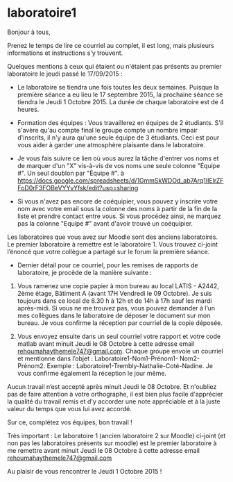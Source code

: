 # laboratoire1
Bonjour à tous, 
 
Prenez le temps de lire ce courriel au complet, il est long, mais plusieurs informations et instructions s'y trouvent. 
 
Quelques mentions à ceux qui étaient ou n'étaient pas présents au premier laboratoire le jeudi passé le 17/09/2015 : 
 
- Le laboratoire se tiendra une fois toutes les deux semaines.  Puisque la première séance a eu lieu le 17 septembre 2015, la prochaine séance se tiendra le Jeudi 1 Octobre 2015.  La durée de chaque laboratoire est de 4 heures.
 
- Formation des équipes : Vous travaillerez en équipes de 2 étudiants. S'il s'avère qu'au compte final le groupe compte un nombre impair d'inscrits, il n'y aura qu'une seule équipe de 3 étudiants. Ceci est pour vous aider à garder une atmosphère plaisante dans le laboratoire.
 
- Je vous fais suivre ce lien où vous aurez la tâche d'entrer vos noms et de marquer d'un "X" vis-à-vis de vos noms une seule colonne "Équipe #". Un seul doublon par "Équipe #".
à https://docs.google.com/spreadsheets/d/1GmmSkWDOd_ab7Arq1IIElrZFFoD0rF3FOBeVYYvYfsk/edit?usp=sharing
 
- Si vous n'avez pas encore de coéquipier, vous pouvez y inscrire votre nom avec votre email sous la colonne des noms à partir de la fin de la liste et prendre contact entre vous. Si vous procédez ainsi, ne marquez pas la colonne "Equipe #" avant d'avoir trouvé un coéquipier. 
 
Les laboratoires que vous avez sur Moodle sont des anciens laboratoires. Le premier laboratoire à remettre est le laboratoire 1. Vous trouvez ci-joint l’énoncé que votre collègue a partagé sur le forum la première séance.  
 
 - Dernier détail pour ce courriel, pour les remises de rapports de laboratoire, je procède de la manière suivante :

1) Vous ramenez une copie papier à mon bureau au local LATIS  - A2442, 2ème étage, Bâtiment A (avant 17H Vendredi le 09 Octobre). Je suis toujours dans ce local de 8.30 h à 12h et de 14h à 17h sauf les mardi après-midi. Si vous ne me trouvez pas, vous pouvez demander à l’un mes collègues dans le laboratoire de déposer le document sur mon bureau. Je vous confirme la réception par courriel de la copie déposée.
 
2) Vous envoyez ensuite dans un seul courriel votre rapport et votre code matlab avant minuit Jeudi  le 08 Octobre à cette adresse email rehoumahaythemele747@gmail.com. Chaque groupe envoie un courriel et mentionne dans l’objet : Laboratoire1-Nom1-Prénom1- Nom2-Prénom2. Exemple : Laboratoire1-Trembly-Nathalie-Coté-Nadine. Je vous confirme également la réception le jour même.
 
Aucun travail n’est accepté après minuit Jeudi  le 08 Octobre. Et n'oubliez pas de faire attention à votre orthographe, il est bien plus facile d'apprécier la qualité du travail remis et d'y accorder une note appréciable et à la juste valeur du temps que vous lui avez accordé. 
 
Sur ce, complétez vos équipes, bon travail !
 
Très important : Le laboratoire 1 (ancien laboratoire 2 sur Moodle) ci-joint (et non pas les laboratoires présents sur moodle) est le premier laboratoire à me remettre avant minuit Jeudi  le 08 Octobre à cette adresse email rehoumahaythemele747@gmail.com
 
Au plaisir de vous rencontrer le Jeudi 1 Octobre 2015 !
